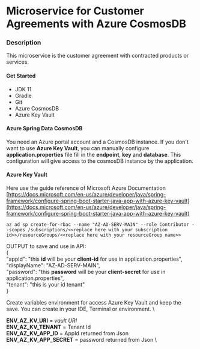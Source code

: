 # Microservice for Customer Agreements with Azure CosmosDB

### Description

This microservice is the customer agreement with contracted products or services.

#### Get Started

- JDK 11
- Gradle
- Git
- Azure CosmosDB
- Azure Key Vault

#### Azure Spring Data CosmosDB

You need an Azure portal account and a CosmosDB instance.
If you don't want to use **Azure Key Vault**, you can manually configure **application.properties** file fill in the **endpoint**, **key** and **database**.
This configuration will give access to the cosmosDB instance by the application.

#### Azure Key Vault

Here use the guide reference of Microsoft Azure Documentation
[https://docs.microsoft.com/en-us/azure/developer/java/spring-framework/configure-spring-boot-starter-java-app-with-azure-key-vault](https://docs.microsoft.com/en-us/azure/developer/java/spring-framework/configure-spring-boot-starter-java-app-with-azure-key-vault)

`az ad sp create-for-rbac --name "AZ-AD-SERV-MAIN" --role Contributor --scopes /subscriptions/<<replace here with your subscription id>>/resourceGroups/<<replace here with your resourceGroup name>>`

OUTPUT to save and use in API:\
{\
  "appId": "this **id** will be your **client-id** for use in application.properties", \
  "displayName": "AZ-AD-SERV-MAIN",\
  "password": "this **password** will be your **client-secret** for use in application.properties",\
  "tenant": "this is your id tenant"\
}

Create variables environment for access Azure Key Vault and keep the save. You can create in your IDE, Terminal or environment. \ 

**ENV_AZ_KV_URI** = _vault URI_ \
**ENV_AZ_KV_TENANT** =  Tenant Id  \
**ENV_AZ_KV_APP_ID** = AppId returned from Json\
**ENV_AZ_KV_APP_SECRET** = password returned from Json \
 

